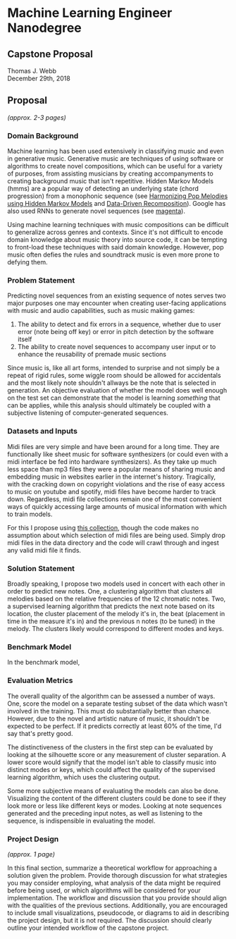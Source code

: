 # Machine Learning Engineer Nanodegree
## Capstone Proposal
Thomas J. Webb  
December 29th, 2018

## Proposal
_(approx. 2-3 pages)_

### Domain Background

Machine learning has been used extensively in classifying music and even in generative music. Generative music are techniques of using software or algorithms to create novel compositions, which can be useful for a variety of purposes, from assisting musicians by creating accompanyments to creating background music that isn't repetitive. Hidden Markov Models (hmms) are a popular way of detecting an underlying state (chord progression) from a monophonic sequence (see [Harmonizing Pop Melodies using Hidden Markov Models](https://luckytoilet.wordpress.com/tag/hidden-markov-model/) and [Data-Driven Recomposition](https://www.cs.princeton.edu/sound/publications/hdphmm_icmc2008.pdf)). Google has also used RNNs to generate novel sequences (see [magenta](https://github.com/tensorflow/magenta/tree/master/magenta)).

Using machine learning techniques with music compositions can be difficult to generalize across genres and contexts. Since it's not difficult to encode domain knowledge about music theory into source code, it can be tempting to front-load these techniques with said domain knowledge. However, pop music often defies the rules and soundtrack music is even more prone to defying them.

### Problem Statement

Predicting novel sequences from an existing sequence of notes serves two major purposes one may encounter when creating user-facing applications with music and audio capabilities, such as music making games:

1. The ability to detect and fix errors in a sequence, whether due to user error (note being off key) or error in pitch detection by the software itself
2. The ability to create novel sequences to accompany user input or to enhance the reusability of premade music sections

Since music is, like all art forms, intended to surprise and not simply be a repeat of rigid rules, some wiggle room should be allowed for accidentals and the most likely note shouldn't allways be the note that is selected in generation. An objective evaluation of whether the model does well enough on the test set can demonstrate that the model is learning _something_ that can be applies, while this analysis should ultimately be coupled with a subjective listening of computer-generated sequences.

### Datasets and Inputs

Midi files are very simple and have been around for a long time. They are functionally like sheet music for software synthesizers (or could even with a midi interface be fed into hardware synthesizers). As they take up much less space than mp3 files they were a popular means of sharing music and embedding music in websites earlier in the internet's history. Tragically, with the cracking down on copyright violations and the rise of easy access to music on youtube and spotify, midi files have become harder to track down. Regardless, midi file collections remain one of the most convenient ways of quickly accessing large amounts of musical information with which to train models.

For this I propose using [this collection](https://www.reddit.com/r/WeAreTheMusicMakers/comments/3ajwe4/the_largest_midi_collection_on_the_internet/), though the code makes no assumption about which selection of midi files are being used. Simply drop midi files in the data directory and the code will crawl through and ingest any valid midi file it finds.

### Solution Statement

Broadly speaking, I propose two models used in concert with each other in order to predict new notes. One, a clustering algorithm that clusters all melodies based on the relative frequencies of the 12 chromatic notes. Two, a supervised learning algorithm that predicts the next note based on its location, the cluster placement of the melody it's in, the beat (placement in time in the measure it's in) and the previous n notes (to be tuned) in the melody. The clusters likely would correspond to different modes and keys.

### Benchmark Model

In the benchmark model, 

### Evaluation Metrics

The overall quality of the algorithm can be assessed a number of ways. One, score the model on a separate testing subset of the data which wasn't involved in the training. This must do substantially better than chance. However, due to the novel and artistic nature of music, it shouldn't be expected to be perfect. If it predicts correctly at least 60% of the time, I'd say that's pretty good.

The distinctiveness of the clusters in the first step can be evaluated by looking at the silhouette score or any measurement of cluster separation. A lower score would signify that the model isn't able to classify music into distinct modes or keys, which could affect the quality of the supervised learning algorithm, which uses the clustering output.

Some more subjective means of evaluating the models can also be done. Visualizing the content of the different clusters could be done to see if they look more or less like different keys or modes. Looking at note sequences generated and the preceding input notes, as well as listening to the sequence, is indispensible in evaluating the model.

### Project Design
_(approx. 1 page)_

In this final section, summarize a theoretical workflow for approaching a solution given the problem. Provide thorough discussion for what strategies you may consider employing, what analysis of the data might be required before being used, or which algorithms will be considered for your implementation. The workflow and discussion that you provide should align with the qualities of the previous sections. Additionally, you are encouraged to include small visualizations, pseudocode, or diagrams to aid in describing the project design, but it is not required. The discussion should clearly outline your intended workflow of the capstone project.